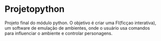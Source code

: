 # Projetopython
Projeto final do módulo python.
O objetivo é criar uma FI(ficçao interativa), um software de emulação de ambientes, onde o usuário usa comandos para influenciar o ambiente e controlar personagens.
